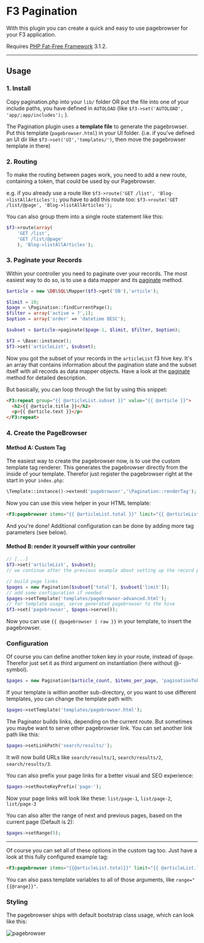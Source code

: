 # F3 Pagination

With this plugin you can create a quick and easy to use pagebrowser for your F3 application. 

Requires [PHP Fat-Free Framework](https://github.com/bcosca/fatfree) 3.1.2.

***

## Usage

### 1. Install

Copy pagination.php into your `lib/` folder OR put the file into one of your include paths, you have defined in `AUTOLOAD` (like `$f3->set('AUTOLOAD', 'app/;app/includes');` ).

The Pagination plugin uses a **template file** to generate the pagebrowser. Put this template (`pagebrowser.html`) in your UI folder. (i.e. if you've defined an UI dir like `$f3->set('UI','templates/')`, then move the pagebrowser template in there)

### 2. Routing

To make the routing between pages work, you need to add a new route, containing a token, that could be used by our Pagebrowser.

e.g. if you already use a route like `$f3->route('GET /list', 'Blog->listAllArticles');`
you have to add this route too: `$f3->route('GET /list/@page', 'Blog->listAllArticles');`

You can also group them into a single route statement like this:

``` php
$f3->route(array(
    'GET /list',
    'GET /list/@page'
    ), 'Blog->listAllArticles');
```

### 3. Paginate your Records

Within your controller you need to paginate over your records. The most easiest way to do so, is to use a data mapper and its [paginate](http://fatfreeframework.com/cursor#paginate) method.

``` php
$article = new \DB\SQL\Mapper($f3->get('DB'),'article');

$limit = 10;
$page = \Pagination::findCurrentPage();
$filter = array('active = ?',1);
$option = array('order' => 'datetime DESC');

$subset = $article->paginate($page-1, $limit, $filter, $option);

$f3 = \Base::instance();
$f3->set('articleList', $subset);
```

Now you got the subset of your records in the `articleList` f3 hive key. It's an array that contains information about the pagination state and the subset itself with all records as data mapper objects.
Have a look at the [paginate](http://fatfreeframework.com/cursor#paginate) method for detailed description. 

But basically, you can loop through the list by using this snippet:

``` html
<F3:repeat group="{{ @articleList.subset }}" value="{{ @article }}">
  <h2>{{ @article.title }}</h2>
  <p>{{ @article.text }}</p>
</F3:repeat>
```


### 4. Create the PageBrowser

#### Method A: Custom Tag

The easiest way to create the pagebrowser now, is to use the custom template tag renderer. This generates the pagebrowser directly from the inside of your template.
Therefor just register the pagebrowser right at the start in your `index.php`:

``` php
\Template::instance()->extend('pagebrowser','\Pagination::renderTag');
```

Now you can use this view helper in your HTML template:

``` html
<F3:pagebrowser items="{{ @articleList.total }}" limit="{{ @articleList.limit }}"/>
```

And you're done! Additional configuration can be done by adding more tag parameters (see below).

#### Method B: render it yourself within your controller

``` php
// [...]
$f3->set('articleList', $subset);
// we continue after the previous example about setting up the record pagination

// build page links
$pages = new Pagination($subset['total'], $subset['limit']);
// add some configuration if needed
$pages->setTemplate('templates/pagebrowser-advanced.html');
// for template usage, serve generated pagebrowser to the hive
$f3->set('pagebrowser', $pages->serve());
```

Now you can use `{{ @pagebrowser | raw }}` in your template, to insert the pagebrowser.


### Configuration

Of course you can define another token key in your route, instead of `@page`. Therefor just set it as third argument on instantiation (here without @-symbol).

``` php
$pages = new Pagination($article_count, $items_per_page, 'paginationToken');
```

If your template is within another sub-directory, or you want to use different templates, you can change the template path with:

``` php
$pages->setTemplate('templates/pagebrowser.html');
```

The Paginator builds links, depending on the current route. But sometimes you maybe want to serve other pagebrowser link. You can set another link path like this:

``` php
$pages->setLinkPath('search/results/');
```

It will now build URLs like `search/results/1`, `search/results/2`, `search/results/3`.

You can also prefix your page links for a better visual and SEO experience:

``` php
$pages->setRouteKeyPrefix('page-');
```

Now your page links will look like these: `list/page-1`, `list/page-2`, `list/page-3`

You can also alter the range of next and previous pages, based on the current page (Default is 2):

``` php
$pages->setRange(5);
```

***

Of course you can set all of these options in the custom tag too. Just have a look at this fully configured example tag:

``` html
<F3:pagebrowser items="{{@articleList.total}}" limit="{{ @articleList.limit }}" src="templates/pagebrowser.html" range="5" link-path="/search/results/" token="articlePage" token-prefix="page-" />
```

You can also pass template variables to all of those arguments, like `range="{{@range}}"`.


### Styling

The pagebrowser ships with default bootstrap class usage, which can look like this:

![pagebrowser](https://dl.dropboxusercontent.com/u/3077539/_linked/pagebrowser.jpg)
